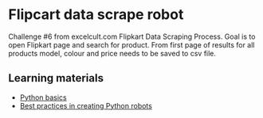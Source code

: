 # Flipcart data scrape robot

Challenge #6 from excelcult.com Flipkart Data Scraping
Process. Goal is to open Flipkart page and search for product.
From first page of results for all products model, colour and price
needs to be saved to csv file.

## Learning materials

- [Python basics](https://robocorp.com/docs/languages-and-frameworks/python)
- [Best practices in creating Python robots](https://robocorp.com/docs/development-guide/qa-and-best-practices/python-robots)
